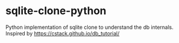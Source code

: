 # sqlite-clone-python
Python implementation of sqlite clone to understand the db internals. Inspired by https://cstack.github.io/db_tutorial/
